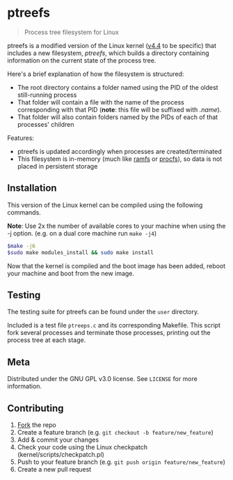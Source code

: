# ptreefs
> Process tree filesystem for Linux

ptreefs is a modified version of the Linux kernel ([v4.4](https://elixir.bootlin.com/linux/v4.4/source) to be specific) that includes a new filesystem, *ptreefs*, which builds a directory containing information on the current state of the process tree.

Here's a brief explanation of how the filesystem is structured:
- The root directory contains a folder named using the PID of the oldest still-running process
- That folder will contain a file with the name of the process corresponding with that PID (**note**: this file will be suffixed with *.name*). 
- That folder will also contain folders named by the PIDs of each of that processes' children

Features:
- ptreefs is updated accordingly when processes are created/terminated
- This filesystem is in-memory (much like [ramfs](https://wiki.debian.org/ramfs) or [procfs](https://en.wikipedia.org/wiki/Procfs)), so data is not placed in persistent storage

## Installation

This version of the Linux kernel can be compiled using the following commands.

**Note**: Use 2x the number of available cores to your machine when using the -j option. (e.g. on a dual core machine run `make -j4`)

```sh
$make -j6
$sudo make modules_install && sudo make install
```

Now that the kernel is compiled and the boot image has been added, reboot your machine and boot from the new image.

## Testing

The testing suite for ptreefs can be found under the `user` directory. 

Included is a test file `ptreeps.c` and its corresponding Makefile. This script fork several processes and terminate those processes, printing out the process tree at each stage.

## Meta

Distributed under the GNU GPL v3.0 license. See ``LICENSE`` for more information.

## Contributing

1. [Fork](https://github.com/matthewachan/ptreefs/fork) the repo
2. Create a feature branch (e.g. `git checkout -b feature/new_feature`)
3. Add & commit your changes
4. Check your code using the Linux checkpatch (kernel/scripts/checkpatch.pl)
5. Push to your feature branch (e.g. `git push origin feature/new_feature`)
6. Create a new pull request
